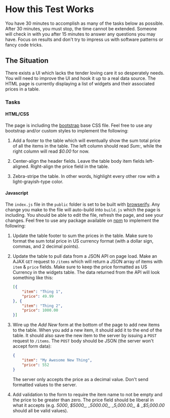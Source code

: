 # How this Test Works

You have 30 minutes to accomplish as many of the tasks below as possible. After 30 minutes, you must stop, the time cannot be extended. Someone will check in with you after 15 minutes to answer any questions you may have. Focus on results and don't try to impress us with software patterns or fancy code tricks.

## The Situation

There exists a UI which lacks the tender loving care it so desperately needs. You will need to improve the UI and hook it up to a real data source. The HTML page is currently displaying a list of widgets and their associated prices in a table.

### Tasks

#### HTML/CSS

The page is including the [bootstrap](http://getbootstrap.com/) base CSS file. Feel free to use any bootstrap and/or custom styles to implement the following:

1. Add a footer to the table which will eventually show the sum total price of all the items in the table. The left column should read _Sum:_, while the right column will read _$0.00_ for now.

2. Center-align the header fields. Leave the table body item fields left-aligned. Right-align the price field in the table.

3. Zebra-stripe the table. In other words, highlight every other row with a light-grayish-type color.

#### Javascript

The `index.js` file in the `public` folder is set to be built with [browserify](http://browserify.org/). Any change you make to the file will auto-build into `build.js` which the page is including. You should be able to edit the file, refresh the page, and see your changes. Feel free to use any package available on [npm](https://www.npmjs.com/) to implement the following:

1. Update the table footer to sum the prices in the table. Make sure to format the sum total price in US currency format (with a dollar sign, commas, and 2 decimal points).

2. Update the table to pull data from a JSON API on page load. Make an AJAX `GET` request to `/items` which will return a JSON array of items with `item` & `price` fields. Make sure to keep the price formatted as US Currency in the widgets table. The data returned from the API will look something like this:

	```json
	[{
		"item": "Thing 1",
		"price": 49.99
	}, {
		"item": "Thing 2",
		"price": 1000.00
	}]
	```

3. Wire up the _Add New_ form at the bottom of the page to add new items to the table. When you add a new item, it should add it to the end of the table. It should also save the new item to the server by issuing a `POST` request to `/items`. The `POST` body should be JSON (the server won't accept form data):

	```json
	{
		"item": "My Awesome New Thing",
		"price": 552
	}
	```

	The server only accepts the price as a decimal value. Don't send formatted values to the server.

4. Add validation to the form to require the item name to not be empty and the price to be greater than zero. The price field should be liberal in what it accepts (e.g. _5000_, _$5000_, _5000.00_, _5,000.00_, & _$5,000.00_ should all be valid values).
